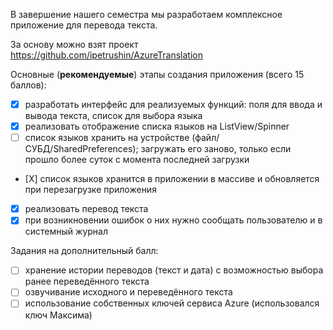 В завершение нашего семестра мы разработаем комплексное приложение для перевода текста.

За основу можно взят проект  https://github.com/ipetrushin/AzureTranslation 


Основные (**рекомендуемые**) этапы создания приложения (всего 15 баллов):
  - [X] разработать интерфейс для реализуемых функций: поля для ввода и вывода текста, список для выбора языка
  - [X] реализовать отображение списка языков на ListView/Spinner
  - [ ] список языков хранить на устройстве (файл/СУБД/SharedPreferences); загружать его заново, только если прошло более суток с момента последней загрузки
  - [Х] список языков хранится в приложении в массиве и обновляется при перезагрузке приложения
  - [X] реализовать перевод текста
  - [X] при возникновении ошибок о них нужно сообщать пользователю и в системный журнал 

Задания на дополнительный балл:

  - [ ] хранение истории переводов (текст и дата) с возможностью выбора ранее переведённого текста 
  - [ ] озвучивание исходного и переведённого текста 
  - [ ] использование собственных ключей сервиса Azure (использовался ключ Максима)
